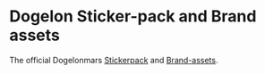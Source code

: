 # Dogelon Sticker-pack and Brand assets
The official Dogelonmars [Stickerpack](https://github.com/DogelonMars/dogelon-stickerpack/tree/main/Dogelon%20Sticker%20Pack) and [Brand-assets](https://github.com/DogelonMars/dogelon-stickerpack/tree/main/Dogelon%20Sticker%20Pack/Stickers).



